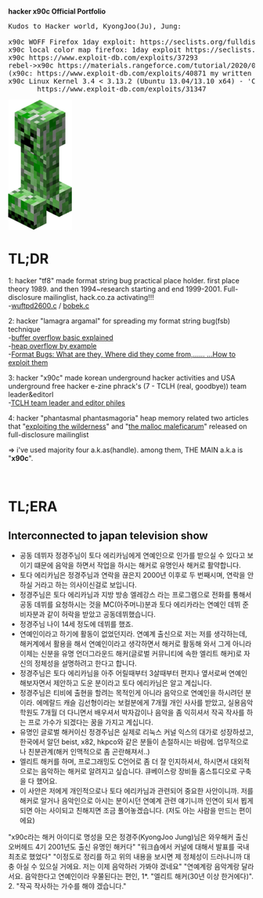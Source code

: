 <b>hacker x90c Official Portfolio</b><br>
<pre>
Kudos to Hacker world, KyongJoo(Ju), Jung:

x90c WOFF Firefox 1day exploit: https://seclists.org/fulldisclosure/2013/Aug/187
x90c local color map firefox: 1day exploit https://seclists.org/fulldisclosure/2013/Aug/188       
x90c https://www.exploit-db.com/exploits/37293
rebel->x90c https://materials.rangeforce.com/tutorial/2020/07/12/Chocobo-Root/ zeroday exploit
(x90c: https://www.exploit-db.com/exploits/40871 my written exploit oneshot code. it's not rebel's i upload it by his rebel id.(a.k.a) he and me elite hacker)
x90c Linux Kernel 3.4 < 3.13.2 (Ubuntu 13.04/13.10 x64) - 'CONFIG_X86_X32=y' Local Privilege Escalation (3):
       https://www.exploit-db.com/exploits/31347
</pre>
<img src="kripertotor.png"><br>
# TL;DR
1: hacker "tf8" made format string bug practical place holder. first place theory 1989. and then 1994~research starting and end 1999-2001. Full-disclosure mailinglist, hack.co.za activating!!!<br>
   -<a href="https://vfocus.net/hack/exploits/os/linux/openlinux/2.4/wuftpd2600.c">wuftpd2600.c</a> / <a href="https://vfocus.net/hack/exploits/os/linux/openlinux/2.4/bobek.c">bobek.c</a><br>
   
2: hacker "lamagra argamal" for spreading my format string bug(fsb) technique<br>
   -<a href="http://www.ouah.org/lamagra-bof.txt">buffer overflow basic explained</a><br>
   -<a href="http://www.ouah.org/lamheap.txt">heap overflow by example</a><br>
   -<a href="http://www.ouah.org/format_bugs.txt">Format Bugs: What are they, Where did they come from,...... ...How to exploit them</a><br>
   
3: hacker "x90c" made korean underground hacker activities and USA underground free hacker e-zine phrack's (7 - TCLH (real, goodbye)) team leader&editorl<br>
   -<a href="https://phrack.org/author_TCLH">TCLH team leader and editor philes</a><br>
   
4: hacker "phantasmal phantasmagoria" heap memory related two articles that "<a href="https://seclists.org/vuln-dev/2004/Feb/25">exploiting the wilderness</a>" and "<a href="https://seclists.org/bugtraq/2005/Oct/118">the malloc maleficarum</a>"  released
on full-disclosure mailinglist<br>

=> i've used majority four a.k.as(handle). among them, THE MAIN a.k.a is "**x90c**".<br><br><br>
# TL;ERA

## Interconnected to japan television show
- 공동 데뷔자 정경주님이 토다 에리카님에게 연예인으로 인가를 받으실 수 있다고 보이기 떄문에 음악을 하면서 작업을 하시는 해커로 유명인사 해커로 활약합니다.
- 토다 에리카님은 정경주님과 연락을 끊은지 2000년 이후로 두 번째시며, 연락을 안하실 거라고 하는 의사이신걸로 보입니다.
- 정경주님은 토다 에리카님과 지방 방송 엘레강스 라는 프로그램으로 전화를 통해서 공동 데뷔를 요청하시는 것을 MC(아주머니)분과 토다 에리카라는 연예인 데뷔 준비자분과 같이 허락을 받았고 공동데뷔했습니다.
- 정경주님 나이 14세 정도에 데뷔를 했죠.
- 연예인이라고 하기에 활동이 없었던지라. 연예계 출신으로 저는 저를 생각하는데, 해커계에서 활용을 해서 연예인이라고 생각하면서 해커로 활동해 와서 그게 아니라 이제는 신분을 유명 언더그라운드 해커(글로벌 커뮤니티에 속한 엘리트 해커)로 자신의 정체성을 설명하려고 한다고 합니다.
- 정경주님은 토다 에리카님을 아주 어릴때부터 3살때부터 편지나 옆서로써 연예인 해보자면서 제안하고 도운 분이라고 토다 에리카님은 알고 계십니다.
- 정경주님은 티비에 출현을 할려는 목적인게 아니라 음악으로 연예인을 하시려던 분이라. 에메랄드 캐슬 김선형이라는 보컬분에게 7개월 개인 사사를 받았고, 실용음악학원도 7개월 더 다니면서 배우셔서 박자감이나 음악을 좀 익히셔서 작곡 작사를 하는 프로 가수가 되겠다는 꿈을 가지고 계십니다.
- 유명인 글로벌 해커이신 정경주님은 실제로 리눅스 커널 익스의 대가로 성장하셨고, 한국에서 알던 beist, x82, hkpco와 같은 분들이 손절하시는 바람에. 업무적으로나 친분관계(해커 인맥적으로 좀 곤란해져서..)
- 엘리트 해커를 하며, 프로그래밍도 C언어로 좀 더 잘 인지하셔서, 하시면서 대외적으로는 음악하는 해커로 알려지고 싶습니다. 큐베이스랑 장비들 홈스튜디오로 구축을 다 했어요.
- 이 사안은 저에게 개인적으로나 토다 에리카님과 관련되어 중요한 사안이니까. 저를 해커로 알거나 음악인으로 아시는 분이시던 연예계 관련 얘기니까 인연이 되서 뵙게 되면 아는 사이되고 친해지면 조금 풀어놓겠습니다. (저도 아는 사람을 만드는 편이에요)

"x90c라는 해커 아이디로 명성을 모은 정경주(KyongJoo Jung)님은 와우해커 출신 오버헤드 4기 2001년도 출신 유명인 해커다"
"워크숍에서 커널에 대해서 발표를 국내 최초로 했었다"
"이정도로 정리를 하고 위의 내용을 보시면 제 정체성이 드러나니까 대충 아실 수 있으실 거에요. 저는 이제 음악하러 가봐야 겠네요"
"연예계랑 음악계랑 달라서요. 음악한다고 연예인이라 우쭐된다는 편인, 1*. "엘리트 해커(30년 이상 한거에다)". 2. "작곡 작사하는 가수를 해야 겠습니다."


